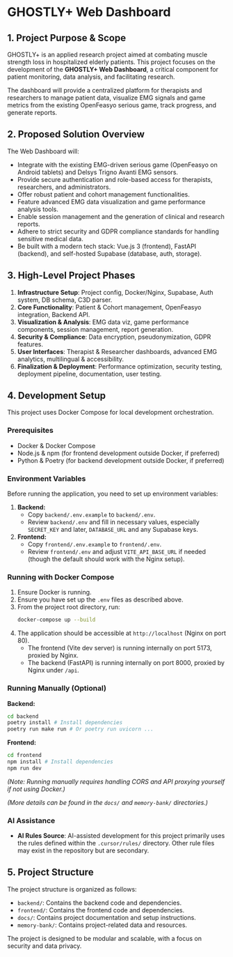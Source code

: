 # GHOSTLY+ Web Dashboard

## 1. Project Purpose & Scope

GHOSTLY+ is an applied research project aimed at combating muscle strength loss in hospitalized elderly patients. This project focuses on the development of the **GHOSTLY+ Web Dashboard**, a critical component for patient monitoring, data analysis, and facilitating research.

The dashboard will provide a centralized platform for therapists and researchers to manage patient data, visualize EMG signals and game metrics from the existing OpenFeasyo serious game, track progress, and generate reports.

## 2. Proposed Solution Overview

The Web Dashboard will:
- Integrate with the existing EMG-driven serious game (OpenFeasyo on Android tablets) and Delsys Trigno Avanti EMG sensors.
- Provide secure authentication and role-based access for therapists, researchers, and administrators.
- Offer robust patient and cohort management functionalities.
- Feature advanced EMG data visualization and game performance analysis tools.
- Enable session management and the generation of clinical and research reports.
- Adhere to strict security and GDPR compliance standards for handling sensitive medical data.
- Be built with a modern tech stack: Vue.js 3 (frontend), FastAPI (backend), and self-hosted Supabase (database, auth, storage).

## 3. High-Level Project Phases

1.  **Infrastructure Setup**: Project config, Docker/Nginx, Supabase, Auth system, DB schema, C3D parser.
2.  **Core Functionality**: Patient & Cohort management, OpenFeasyo integration, Backend API.
3.  **Visualization & Analysis**: EMG data viz, game performance components, session management, report generation.
4.  **Security & Compliance**: Data encryption, pseudonymization, GDPR features.
5.  **User Interfaces**: Therapist & Researcher dashboards, advanced EMG analytics, multilingual & accessibility.
6.  **Finalization & Deployment**: Performance optimization, security testing, deployment pipeline, documentation, user testing.

## 4. Development Setup

This project uses Docker Compose for local development orchestration.

### Prerequisites

- Docker & Docker Compose
- Node.js & npm (for frontend development outside Docker, if preferred)
- Python & Poetry (for backend development outside Docker, if preferred)

### Environment Variables

Before running the application, you need to set up environment variables:

1.  **Backend:**
    - Copy `backend/.env.example` to `backend/.env`.
    - Review `backend/.env` and fill in necessary values, especially `SECRET_KEY` and later, `DATABASE_URL` and any Supabase keys.
2.  **Frontend:**
    - Copy `frontend/.env.example` to `frontend/.env`.
    - Review `frontend/.env` and adjust `VITE_API_BASE_URL` if needed (though the default should work with the Nginx setup).

### Running with Docker Compose

1.  Ensure Docker is running.
2.  Ensure you have set up the `.env` files as described above.
3.  From the project root directory, run:
    ```bash
    docker-compose up --build
    ```
4.  The application should be accessible at `http://localhost` (Nginx on port 80).
    - The frontend (Vite dev server) is running internally on port 5173, proxied by Nginx.
    - The backend (FastAPI) is running internally on port 8000, proxied by Nginx under `/api`.

### Running Manually (Optional)

**Backend:**
```bash
cd backend
poetry install # Install dependencies
poetry run make run # Or poetry run uvicorn ...
```

**Frontend:**
```bash
cd frontend
npm install # Install dependencies
npm run dev
```
*(Note: Running manually requires handling CORS and API proxying yourself if not using Docker.)*

*(More details can be found in the `docs/` and `memory-bank/` directories.)*

### AI Assistance

-   **AI Rules Source**: AI-assisted development for this project primarily uses the rules defined within the `.cursor/rules/` directory. Other rule files may exist in the repository but are secondary.

## 5. Project Structure

The project structure is organized as follows:

- `backend/`: Contains the backend code and dependencies.
- `frontend/`: Contains the frontend code and dependencies.
- `docs/`: Contains project documentation and setup instructions.
- `memory-bank/`: Contains project-related data and resources.

The project is designed to be modular and scalable, with a focus on security and data privacy. 